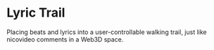 # Lyric Trail
Placing beats and lyrics into a user-controllable walking trail, just like nicovideo comments in a Web3D space.